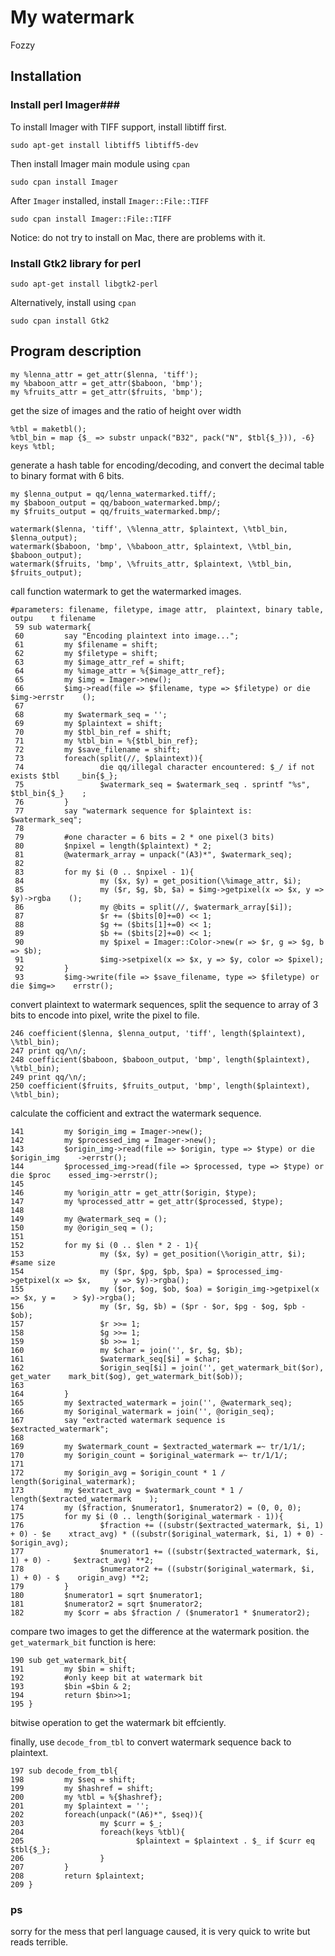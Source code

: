 # My watermark
Fozzy
## Installation
### Install perl Imager###
To install Imager with TIFF support, install libtiff first.
```
sudo apt-get install libtiff5 libtiff5-dev
```

Then install Imager main module using `cpan`
```
sudo cpan install Imager
```

After `Imager` installed, install `Imager::File::TIFF`
```
sudo cpan install Imager::File::TIFF
```
Notice: do not try to install on Mac, there are problems with it.

### Install Gtk2 library for perl
```
sudo apt-get install libgtk2-perl
```
Alternatively, install using `cpan`
```
sudo cpan install Gtk2
```

## Program description

```
my %lenna_attr = get_attr($lenna, 'tiff');
my %baboon_attr = get_attr($baboon, 'bmp');
my %fruits_attr = get_attr($fruits, 'bmp');
```
get the size of images and the ratio of height over width

```
%tbl = maketbl();
%tbl_bin = map {$_ => substr unpack("B32", pack("N", $tbl{$_})), -6} keys %tbl;
```
generate a hash table for encoding/decoding, and convert the decimal table to binary format with 6 bits.

```
my $lenna_output = qq/lenna_watermarked.tiff/;
my $baboon_output = qq/baboon_watermarked.bmp/;
my $fruits_output = qq/fruits_watermarked.bmp/;

watermark($lenna, 'tiff', \%lenna_attr, $plaintext, \%tbl_bin, $lenna_output);
watermark($baboon, 'bmp', \%baboon_attr, $plaintext, \%tbl_bin, $baboon_output);
watermark($fruits, 'bmp', \%fruits_attr, $plaintext, \%tbl_bin, $fruits_output);
```
call function watermark to get the watermarked images.

```
#parameters: filename, filetype, image attr,  plaintext, binary table, outpu    t filename
 59 sub watermark{
 60         say "Encoding plaintext into image...";
 61         my $filename = shift;
 62         my $filetype = shift;
 63         my $image_attr_ref = shift;
 64         my %image_attr = %{$image_attr_ref};
 65         my $img = Imager->new();
 66         $img->read(file => $filename, type => $filetype) or die $img->errstr    ();
 67
 68         my $watermark_seq = '';
 69         my $plaintext = shift;
 70         my $tbl_bin_ref = shift;
 71         my %tbl_bin = %{$tbl_bin_ref};
 72         my $save_filename = shift;
 73         foreach(split(//, $plaintext)){
 74                 die qq/illegal character encountered: $_/ if not exists $tbl    _bin{$_};
 75                 $watermark_seq = $watermark_seq . sprintf "%s", $tbl_bin{$_}    ;
 76         }
 77         say "watermark sequence for $plaintext is: $watermark_seq";
 78
 79         #one character = 6 bits = 2 * one pixel(3 bits)
 80         $npixel = length($plaintext) * 2;
 81         @watermark_array = unpack("(A3)*", $watermark_seq);
 82
 83         for my $i (0 .. $npixel - 1){
 84                 my ($x, $y) = get_position(\%image_attr, $i);
 85                 my ($r, $g, $b, $a) = $img->getpixel(x => $x, y => $y)->rgba    ();
 86                 my @bits = split(//, $watermark_array[$i]);
 87                 $r += ($bits[0]+=0) << 1;
 88                 $g += ($bits[1]+=0) << 1;
 89                 $b += ($bits[2]+=0) << 1;
 90                 my $pixel = Imager::Color->new(r => $r, g => $g, b => $b);
 91                 $img->setpixel(x => $x, y => $y, color => $pixel);
 92         }
 93         $img->write(file => $save_filename, type => $filetype) or die $img=>    errstr();

```
convert plaintext to watermark sequences, split the sequence to array of 3 bits to encode into pixel, write the pixel to file.

```
246 coefficient($lenna, $lenna_output, 'tiff', length($plaintext), \%tbl_bin);
247 print qq/\n/;
248 coefficient($baboon, $baboon_output, 'bmp', length($plaintext), \%tbl_bin);
249 print qq/\n/;
250 coefficient($fruits, $fruits_output, 'bmp', length($plaintext), \%tbl_bin);
```
calculate the cofficient and extract the watermark sequence.

```
141         my $origin_img = Imager->new();
142         my $processed_img = Imager->new();
143         $origin_img->read(file => $origin, type => $type) or die $origin_img    ->errstr();
144         $processed_img->read(file => $processed, type => $type) or die $proc    essed_img->errstr();
145
146         my %origin_attr = get_attr($origin, $type);
147         my %processed_attr = get_attr($processed, $type);
148
149         my @watermark_seq = ();
150         my @origin_seq = ();
151
152         for my $i (0 .. $len * 2 - 1){
153                 my ($x, $y) = get_position(\%origin_attr, $i); #same size
154                 my ($pr, $pg, $pb, $pa) = $processed_img->getpixel(x => $x,     y => $y)->rgba();
155                 my ($or, $og, $ob, $oa) = $origin_img->getpixel(x => $x, y =    > $y)->rgba();
156                 my ($r, $g, $b) = ($pr - $or, $pg - $og, $pb - $ob);
157                 $r >>= 1;
158                 $g >>= 1;
159                 $b >>= 1;
160                 my $char = join('', $r, $g, $b);
161                 $watermark_seq[$i] = $char;
162                 $origin_seq[$i] = join('', get_watermark_bit($or), get_water    mark_bit($og), get_watermark_bit($ob));
163
164         }
165         my $extracted_watermark = join('', @watermark_seq);
166         my $original_watermark = join('', @origin_seq);
167         say "extracted watermark sequence is $extracted_watermark";
168
169         my $watermark_count = $extracted_watermark =~ tr/1/1/;
170         my $origin_count = $original_watermark =~ tr/1/1/;
171
172         my $origin_avg = $origin_count * 1 / length($original_watermark);
173         my $extract_avg = $watermark_count * 1 / length($extracted_watermark    );
174         my ($fraction, $numerator1, $numerator2) = (0, 0, 0);
175         for my $i (0 .. length($original_watermark - 1)){
176                 $fraction += ((substr($extracted_watermark, $i, 1) + 0) - $e    xtract_avg) * ((substr($original_watermark, $i, 1) + 0) - $origin_avg);
177                 $numerator1 += ((substr($extracted_watermark, $i, 1) + 0) -     $extract_avg) **2;
178                 $numerator2 += ((substr($original_watermark, $i, 1) + 0) - $    origin_avg) **2;
179         }
180         $numerator1 = sqrt $numerator1;
181         $numerator2 = sqrt $numerator2;
182         my $corr = abs $fraction / ($numerator1 * $numerator2);
```
compare two images to get the difference at the watermark position.
the `get_watermark_bit` function is here:
```
190 sub get_watermark_bit{
191         my $bin = shift;
192         #only keep bit at watermark bit
193         $bin =$bin & 2;
194         return $bin>>1;
195 }
```
bitwise operation to get the watermark bit effciently.

finally, use `decode_from_tbl` to convert watermark sequence back to plaintext.
```
197 sub decode_from_tbl{
198         my $seq = shift;
199         my $hashref = shift;
200         my %tbl = %{$hashref};
201         my $plaintext = '';
202         foreach(unpack("(A6)*", $seq)){
203                 my $curr = $_;
204                 foreach(keys %tbl){
205                         $plaintext = $plaintext . $_ if $curr eq $tbl{$_};
206                 }
207         }
208         return $plaintext;
209 }
```

### ps
sorry for the mess that perl language caused, it is very quick to write but reads terrible.
